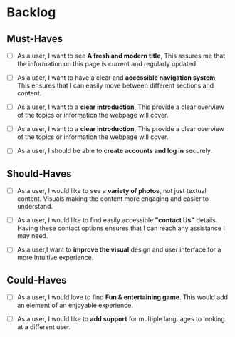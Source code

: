 # Backlog

## Must-Haves

- [ ] As a user, I want to see **A fresh and modern title**, This assures me
      that the information on this page is current and regularly updated.

- [ ] As a user, I want to have a clear and **accessible navigation system**,
      This ensures that I can easily move between different sections and
      content.

- [ ] As a user, I want to a **clear introduction**, This provide a clear
      overview of the topics or information the webpage will cover.

- [ ] As a user, I want to a **clear introduction**, This provide a clear
      overview of the topics or information the webpage will cover.

- [ ] As a user, I should be able to **create accounts and log in** securely.

## Should-Haves

- [ ] As a user, I would like to see a **variety of photos**, not just textual
      content. Visuals making the content more engaging and easier to
      understand.

- [ ] As a user, I would like to find easily accessible **"contact Us"**
      details. Having these contact options ensures that I can reach any
      assistance I may need.

- [ ] As a user,I want to **improve the visual** design and user interface for a
      more intuitive experience.

## Could-Haves

- [ ] As a user, I would love to find **Fun & entertaining game**. This would
      add an element of an enjoyable experience.

- [ ] As a user, I would like to **add support** for multiple languages to
      looking at a different user.
